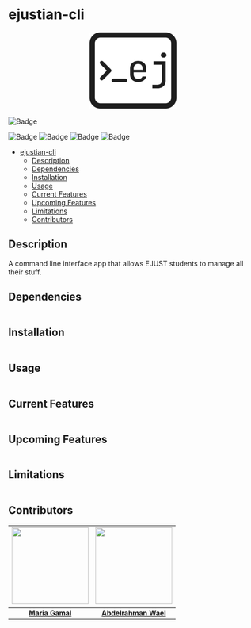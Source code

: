 # ejustian-cli

<p align="center">
    <img src="./assets/logo.svg" width="35%">
</p>

![Badge](https://img.shields.io/badge/Python-3776AB?style=for-the-badge&logo=python&logoColor=white)

![Badge](https://img.shields.io/github/repo-size/Abdelrahman0W/ejustian-cli?style=for-the-badge)
![Badge](https://img.shields.io/github/last-commit/Abdelrahman0W/ejustian-cli?style=for-the-badge)
![Badge](https://img.shields.io/github/contributors/Abdelrahman0W/ejustian-cli?style=for-the-badge)
![Badge](https://img.shields.io/github/all-contributors/Abdelrahman0W/ejustian-cli?style=for-the-badge)

- [ejustian-cli](#ejustian-cli)
  - [Description](#description)
  - [Dependencies](#dependencies)
  - [Installation](#installation)
  - [Usage](#usage)
  - [Current Features](#current-features)
  - [Upcoming Features](#upcoming-features)
  - [Limitations](#limitations)
  - [Contributors](#contributors)

## Description

A command line interface app that allows EJUST students to manage all their stuff.

## Dependencies

```
```

## Installation

```
```

## Usage

```
```

## Current Features

```
```

## Upcoming Features

```
```

## Limitations

```
```

## Contributors

|<img src="https://avatars.githubusercontent.com/u/69156891" width="155px" height="155px">|<img src="https://avatars.githubusercontent.com/u/20213927" width="155px" height="155px">|
|:-:|:-:|
|[**Maria Gamal**](https://github.com/MariaGamal)|[**Abdelrahman Wael**](https://github.com/Abdelrahman0W)|
